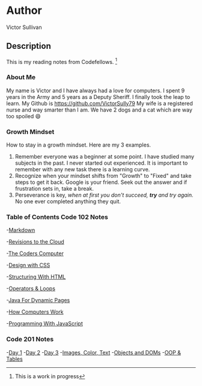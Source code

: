 # Author
Victor Sullivan

## Description
This is my reading notes from Codefellows. [^1]

### About Me
My name is Victor and I have always had a love for computers. I spent 9 years in the Army and 5 years as a Deputy Sheriff.  I finally took the leap to learn. My Github is https://github.com/VictorSully79
My wife is a registered nurse and way smarter than I am.  We have 2 dogs and a cat which are way too spoiled :smile:


### Growth Mindset
How to stay in a growth mindset. Here are my 3 examples.
1. Remember everyone was a beginner at some point. I have studied many subjects in the past.  I never started out experienced.  It is important to remember with any new task there is a learning curve.
2. Recognize when your mindset shifts from "Growth" to "Fixed" and take steps to get it back. Google is your friend.  Seek out the answer and if frustration sets in, take a break.
3. Perseverance is key, *when at first you don't succeed, **try** and try again.* No one ever completed anything they quit.  


[^1]: This is a work in progress

### Table of Contents Code 102 Notes
-[Markdown](markdown.md)

-[Revisions to the Cloud](revisions-and-the-cloud.md)

-[The Coders Computer](the_coders_computer.md)

-[Design with CSS](design_web_pages_with_CSS.md)

-[Structuring With HTML](htmlstructure.md)

-[Operators & Loops](Loops.md)

-[Java For Dynamic Pages](dynamicwebjs.md)

-[How Computers Work](howcomputerswork.md)

-[Programming With JavaScript](dynamicwebjs.md)

### Code 201 Notes
-[Day 1](class-01.md)
-[Day 2](class-02.md)
-[Day 3](lbjsdl.md)
-[Images, Color, Text](images-colors-text.md)
-[Objects and DOMs](pdod.md)
-[OOP & Tables](OOP-Tables.md)



